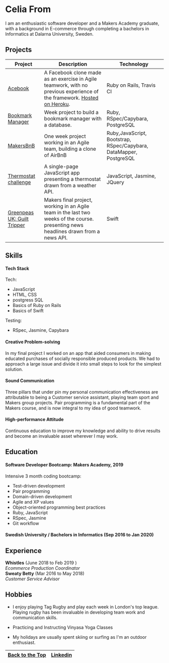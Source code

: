 # Celia From

I am an enthusiastic software developer and a Makers Academy graduate, with a background in E-commerce through completing a bachelors in Informatics at Dalarna University, Sweden.

## Projects

| Project   | Description   | Technology  |
|---|---|---|
| [Acebook](https://github.com/celfro/Acebook---Data-Thieves) | A Facebook clone made as an exercise in Agile teamwork, with no previous experience of the framework. [Hosted on Heroku](https://acebook-data-thieves.herokuapp.com/). | Ruby on Rails, Travis CI |
| [Bookmark Manager](https://github.com/celfro/Bookmark-manager) | Week project to build a bookmark manager with a database.| Ruby, RSpec/Capybara, PostgreSQL |
| [MakersBnB](https://github.com/celfro/MakersBnB) | One week project working in an Agile team, building a clone of AirBnB| Ruby,JavaScript, Bootstrap, RSpec/Capybara, DataMapper, PostgreSQL |
| [Thermostat challenge](https://github.com/celfro/thermostat-challenge) | A single-page JavaScript app presenting a thermostat drawn from a weather API. | JavaScript, Jasmine, JQuery |
| [Greenpeas UK: Guilt Tripper](https://github.com/rhysco8/greenpeas-uk) | Makers final project, working in an Agile team in the last two weeks of the course. presenting news headlines drawn from a news API. | Swift |

## Skills


#### Tech Stack

Tech:

- JavaScript
- HTML, CSS
- postgress SQL
- Basics of Ruby on Rails
- Basics of Swift

Testing:

- RSpec, Jasmine, Capybara

#### Creative Problem-solving
In my final project I worked on an app that aided consumers in making educated purchases of socially responsible produced products. We had to approach a large issue and divide it into small steps to look for the simplest solution.


####  Sound Communication
 Three pillars that under pin my personal communication effectiveness are attributable to being a Customer service assistant, playing team sport and Makers group projects. Pair programming is a fundamental part of the Makers course, and is now integral to my idea of good teamwork.


#### High-performance Attitude
Continuous education to improve my knowledge and ability to drive results and become an invaluable asset wherever I may work.



## Education

#### Software Developer Bootcamp: Makers Academy, 2019

Intensive 3 month coding bootcamp:
- Test-driven development
- Pair programming
- Domain-driven development
- Agile and XP values
- Object-oriented programming best practices
- Ruby, JavaScript
- RSpec, Jasmine
- Git workflow

#### Swedish University / Bachelors in Informatics (Sep 2016 to Jan 2020)



## Experience

**Whistles** (June 2018 to Feb 2019 )    
*Ecommerce Production Coordinator*  
**Sweaty Betty** (Mar 2016 to May 2018)   
*Customer Service Advisor*

## Hobbies

- I enjoy playing Tag Rugby and play each week in London's top league. Playing rugby has been invaluable in developing team work and communication skills.    

- Practicing and Instructing Vinyasa Yoga Classes

- My holidays are usually spent skiing or surfing as I'm an outdoor enthusiast.


|[Back to the Top](#celia-from) | [Linkedin](https://www.linkedin.com/in/celia-from-7a651716a/) |
|:------------------------------:|:-------------------------------------------------------------:|
